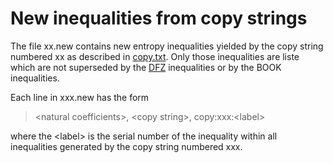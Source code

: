 New inequalities from copy strings
==================================

The file xx.new contains new entropy inequalities yielded by the copy string
numbered xx as described in [copy.txt](../copy.txt). Only those inequalities
are liste which are not superseded by the [DFZ](../../DFZ/orig.txt)
inequalities or by the BOOK inequalities.

Each line in xxx.new has the form

> &lt;natural coefficients&gt;, &lt;copy string&gt;, copy:xxx:&lt;label&gt;

where the &lt;label&gt; is the serial
number of the inequality within all inequalities generated by the copy
string numbered xxx.


